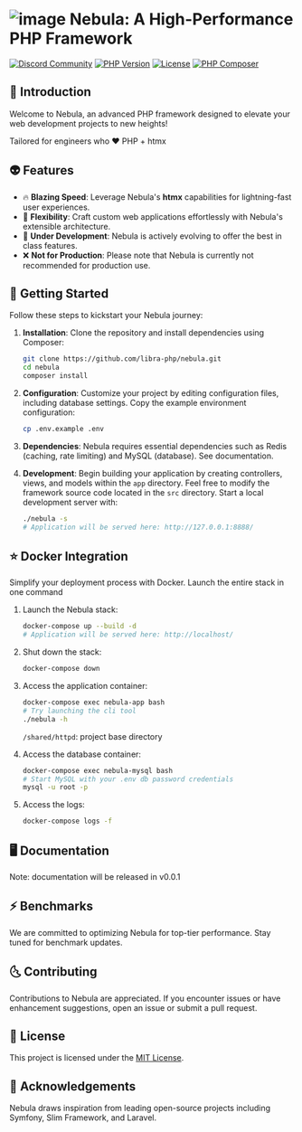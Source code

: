 # ![image](https://avatars.githubusercontent.com/u/99982570?s=28&v=4) Nebula: A High-Performance PHP Framework

[![Discord Community](https://discordapp.com/api/guilds/1139362100821626890/widget.png?style=shield)](https://discord.gg/RMhUmHmNak)
[![PHP Version](https://img.shields.io/badge/php-%3E%3D8.0-8892BF.svg)](https://www.php.net/)
[![License](https://img.shields.io/badge/license-MIT-blue.svg)](https://opensource.org/licenses/MIT)
[![PHP Composer](https://github.com/libra-php/nebula/actions/workflows/php.yml/badge.svg?branch=main)](https://github.com/libra-php/nebula/actions/workflows/php.yml)


## 👾 Introduction

Welcome to Nebula, an advanced PHP framework designed to elevate your web development projects to new heights!

Tailored for engineers who ❤️ PHP + htmx


## 👽 Features

- 🔥 **Blazing Speed**: Leverage Nebula's **htmx** capabilities for lightning-fast user experiences.
- 🥷 **Flexibility**: Craft custom web applications effortlessly with Nebula's extensible architecture.
- 👷 **Under Development**: Nebula is actively evolving to offer the best in class features.
- ❌ **Not for Production**: Please note that Nebula is currently not recommended for production use.


## 🚀 Getting Started

Follow these steps to kickstart your Nebula journey:

1. **Installation**: Clone the repository and install dependencies using Composer:
   ```bash
   git clone https://github.com/libra-php/nebula.git
   cd nebula
   composer install
   ```

2. **Configuration**: Customize your project by editing configuration files, including database settings. Copy the example environment configuration:
   ```bash
   cp .env.example .env
   ```

3. **Dependencies**: Nebula requires essential dependencies such as Redis (caching, rate limiting) and MySQL (database). See documentation.

4. **Development**: Begin building your application by creating controllers, views, and models within the `app` directory. Feel free to modify the framework source code located in the  `src` directory. Start a local development server with:
   ```bash
   ./nebula -s
   # Application will be served here: http://127.0.0.1:8888/
   ```


## ⭐ Docker Integration

Simplify your deployment process with Docker. Launch the entire stack in one command

1. Launch the Nebula stack:
   ```bash
   docker-compose up --build -d
   # Application will be served here: http://localhost/
   ```

2. Shut down the stack:
   ```bash
   docker-compose down
   ```

3. Access the application container:
   ```bash
   docker-compose exec nebula-app bash
   # Try launching the cli tool
   ./nebula -h
   ```

   `/shared/httpd`: project base directory

4. Access the database container:
   ```bash
   docker-compose exec nebula-mysql bash
   # Start MySQL with your .env db password credentials
   mysql -u root -p
   ```

5. Access the logs:
   ```bash
   docker-compose logs -f 
   ```
   


## 🖥️ Documentation

Note: documentation will be released in v0.0.1


## ⚡ Benchmarks

We are committed to optimizing Nebula for top-tier performance. Stay tuned for benchmark updates.


## 🌜 Contributing

Contributions to Nebula are appreciated. If you encounter issues or have enhancement suggestions, open an issue or submit a pull request.


## 🔑 License

This project is licensed under the [MIT License](https://github.com/libra-php/nebula/blob/main/LICENSE).


## 🌠 Acknowledgements

Nebula draws inspiration from leading open-source projects including Symfony, Slim Framework, and Laravel.
